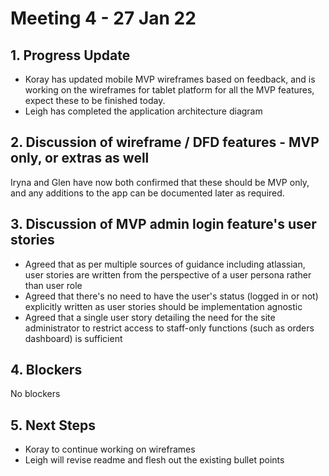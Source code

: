 # Meeting 4 - 27 Jan 22

## 1. Progress Update

- Koray has updated mobile MVP wireframes based on feedback, and is working on the wireframes for tablet platform for all the MVP features, expect these to be finished today.
- Leigh has completed the application architecture diagram

## 2. Discussion of wireframe / DFD features - MVP only, or extras as well

Iryna and Glen have now both confirmed that these should be MVP only, and any additions to the app can be documented later as required.

## 3. Discussion of MVP admin login feature's user stories

- Agreed that as per multiple sources of guidance including atlassian, user stories are written from the perspective of a user persona rather than user role
- Agreed that there's no need to have the user's status (logged in or not) explicitly written as user stories should be implementation agnostic
- Agreed that a single user story detailing the need for the site administrator to restrict access to staff-only functions (such as orders dashboard) is sufficient

## 4. Blockers

No blockers

## 5. Next Steps

- Koray to continue working on wireframes
- Leigh will revise readme and flesh out the existing bullet points
